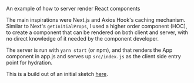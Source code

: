 An example of how to server render React components

The main inspirations were Next.js and Axios Hook's caching mechanism. Similar to Next's `getInitialProps`, I used a higher order component (HOC), to create a component that can be rendered on both client and server, with no direct knowledge of it needed by the component developer.

The server is run with `yarn start` (or npm), and that renders the App component in app.js and serves up `src/index.js` as the client side entry point for hydration.

This is a build out of an initial sketch [here](https://gist.github.com/ianmcnally/291e50b88a861e7da28c8ae3bb538c51).
